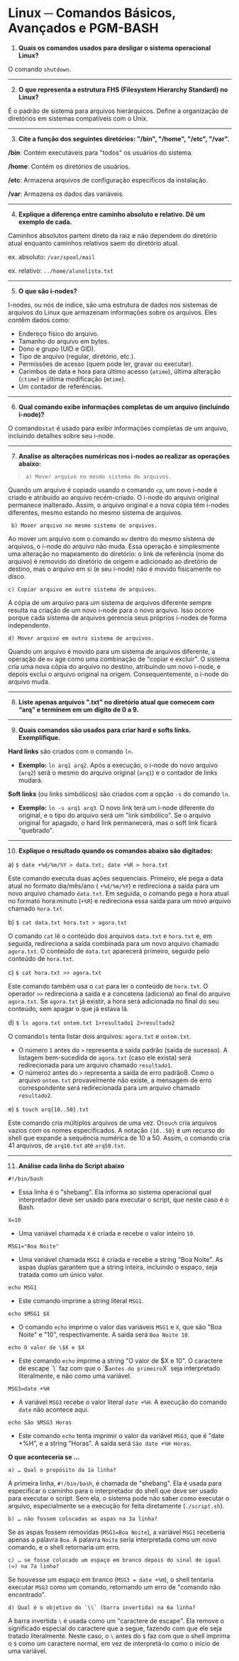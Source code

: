 # Linux ─ Comandos Básicos, Avançados e PGM-BASH

1. **Quais os comandos usados para desligar o sistema operacional Linux?**
   
O comando `shutdown`.

---
2. **O que representa a estrutura FHS (Filesystem Hierarchy Standard) no Linux?**

É o padrão de sistema para arquivos hierárquicos. Define a organização de diretórios em sistemas compatíveis com o Unix.

---
3. **Cite a função dos seguintes diretórios: "/bin", "/home", "/etc", "/var".**

**/bin**: Contém executáveis para "todos" os usuários do sistema.

**/home**: Contém os diretórios de usuários.

**/etc**: Armazena arquivos de configuração específicos da instalação.

**/var**: Armazena os dados das variáveis.

---
4. **Explique a diferença entre caminho absoluto e relativo. Dê um exemplo de cada.**

Caminhos absolutos partem direto da raiz e não dependem do diretório atual enquanto caminhos relativos saem do diretório atual.

ex. absoluto: `/var/spool/mail`

ex. relativo: `../home/alunolista.txt`

---
5. **O que são i-nodes?**

I-nodes, ou nós de índice, são uma estrutura de dados nos sistemas de arquivos do Linux que armazenam informações sobre os arquivos. Eles contêm dados como:

- Endereço físico do arquivo.
- Tamanho do arquivo em bytes.
- Dono e grupo (UID e GID).
- Tipo de arquivo (regular, diretório, etc.).
- Permissões de acesso (quem pode ler, gravar ou executar).
- Carimbos de data e hora para último acesso (`atime`), última alteração (`ctime`) e última modificação (`mtime`).
- Um contador de referências.

---
6. **Qual comando exibe informações completas de um arquivo (incluindo i-node)?**

O comando`stat` é usado para exibir informações completas de um arquivo, incluindo detalhes sobre seu i-node.

---
7. **Analise as alterações numéricas nos i-nodes ao realizar as operações abaixo:**

>     a) Mover arquivo no mesmo sistema de arquivos.
Quando um arquivo é copiado usando o comando `cp`, um novo i-node é criado e atribuído ao arquivo recém-criado. O i-node do arquivo original permanece inalterado. Assim, o arquivo original e a nova cópia têm i-nodes diferentes, mesmo estando no mesmo sistema de arquivos.

     b) Mover arquivo no mesmo sistema de arquivos.
Ao mover um arquivo com o comando `mv` dentro do mesmo sistema de arquivos, o i-node do arquivo não muda. Essa operação é simplesmente uma alteração no mapeamento do diretório: o link de referência (nome do arquivo) é removido do diretório de origem e adicionado ao diretório de destino, mas o arquivo em si (e seu i-node) não é movido fisicamente no disco.

    c) Copiar arquivo em outro sistema de arquivos.
A cópia de um arquivo para um sistema de arquivos diferente sempre resulta na criação de um novo i-node para o novo arquivo. Isso ocorre porque cada sistema de arquivos gerencia seus próprios i-nodes de forma independente.

    d) Mover arquivo em outro sistema de arquivos.
Quando um arquivo é movido para um sistema de arquivos diferente, a operação de `mv` age como uma combinação de "copiar e excluir". O sistema cria uma nova cópia do arquivo no destino, atribuindo um novo i-node, e depois exclui o arquivo original na origem. Consequentemente, o i-node do arquivo muda.

---
8. **Liste apenas arquivos ".txt" no diretório atual que comecem com “arq” e terminem em um dígito de 0 a 9.**

---
9. **Quais comandos são usados para criar hard e softs links. Exemplifique.**  

**Hard links** são criados com o comando `ln`.

- **Exemplo:** `ln arq1 arq2`. Após a execução, o i-node do novo arquivo (`arq2`) será o mesmo do arquivo original (`arq1`) e o contador de links mudará. 

**Soft links** (ou links simbólicos) são criados com a opção `-s` do comando `ln`.

- **Exemplo:** `ln -s arq1 arq3`. O novo link terá um i-node diferente do original, e o tipo do arquivo será um "link simbólico". Se o arquivo original for apagado, o hard link permanecerá, mas o soft link ficará "quebrado".

---
10. **Explique o resultado quando os comandos abaixo são digitados:**

a) `$ date +%d/%m/%Y > data.txt; date +%R > hora.txt`

Este comando executa duas ações sequenciais. Primeiro, ele pega a data atual no formato dia/mês/ano ( `+%d/%m/%Y`) e redireciona a saída para um novo arquivo chamado `data.txt`. Em seguida, o comando pega a hora atual no formato hora:minuto (`+%R`) e redireciona essa saída para um novo arquivo chamado `hora.txt`.

b) `$ cat data.txt hora.txt > agora.txt`

O comando `cat` lê o conteúdo dos arquivos `data.txt` e `hora.txt` e, em seguida, redireciona a saída combinada para um novo arquivo chamado `agora.txt`. O conteúdo de `data.txt` aparecerá primeiro, seguido pelo conteúdo de `hora.txt`.

c) `$ cat hora.txt >> agora.txt`

Este comando também usa o `cat` para ler o conteúdo de `hora.txt`. O operador `>>` redireciona a saída e a concatena (adiciona) ao final do arquivo `agora.txt`. Se `agora.txt` já existir, a hora será adicionada no final do seu conteúdo, sem apagar o que já estava lá.

d) `$ ls agora.txt ontem.txt 1>resultado1 2>resultado2`

O comando`ls` tenta listar dois arquivos: `agora.txt` e `ontem.txt`.

- O número `1` antes do `>` representa a saída padrão (saída de sucesso). A listagem bem-sucedida de `agora.txt` (caso ele exista) será redirecionada para um arquivo chamado `resultado1`.
- O número`2` antes do `>` representa a saída de erro padrão8. Como o arquivo `ontem.txt` provavelmente não existe, a mensagem de erro correspondente será redirecionada para um arquivo chamado `resultado2`.

e) `$ touch arq{10..50}.txt`

Este comando cria múltiplos arquivos de uma vez. O`touch` cria arquivos vazios com os nomes especificados. A notação `{10..50}` é um recurso do shell que expande a sequência numérica de 10 a 50. Assim, o comando cria 41 arquivos, de `arq10.txt` até `arq50.txt`.

---
11. **Análise cada linha do Script abaixo**

`#!/bin/bash`

- Essa linha é o "shebang". Ela informa ao sistema operacional qual interpretador deve ser usado para executar o script, que neste caso é o Bash.

`X=10`

- Uma variável chamada `X` é criada e recebe o valor inteiro `10`.

`MSG1="Boa Noite"`

- Uma variável chamada `MSG1` é criada e recebe a string "Boa Noite". As aspas duplas garantem que a string inteira, incluindo o espaço, seja tratada como um único valor.

`echo MSG1`

- Este comando imprime a string literal `MSG1`.

`echo $MSG1 $X`

- O comando `echo` imprime o valor das variáveis `MSG1` e `X`, que são "Boa Noite" e "10", respectivamente. A saída será `Boa Noite 10`.

`echo O valor de \$X e $X`

- Este comando `echo` imprime a string "O valor de $X e 10". O caractere de escape `\` faz com que o `$` antes do primeiro `X` seja interpretado literalmente, e não como uma variável.

`MSG3=date +%H`

- A variável `MSG3` recebe o valor literal `date +%H`. A execução do comando `date` não acontece aqui.

`echo São $MSG3 Horas`

- Este comando `echo` tenta imprimir o valor da variável `MSG3`, que é "date +%H", e a string "Horas". A saída será `São date +%H Horas`.


**O que aconteceria se …**   

    a) … Qual o propósito da 1a linha?
A primeira linha, `#!/bin/bash`, é chamada de "shebang". Ela é usada para especificar o caminho para o interpretador do shell que deve ser usado para executar o script. Sem ela, o sistema pode não saber como executar o arquivo, especialmente se a execução for feita diretamente (`./script.sh`).  

    b) … não fossem colocadas as aspas na 3a linha?
Se as aspas fossem removidas (`MSG1=Boa Noite`), a variável `MSG1` receberia apenas a palavra `Boa`. A palavra `Noite` seria interpretada como um novo comando, e o shell retornaria um erro.   

    c) … se fosse colocado um espaço em branco depois do sinal de igual (=) na 7a linha?
    
Se houvesse um espaço em branco (`MSG3 = date +%H`), o shell tentaria executar `MSG3` como um comando, retornando um erro de "comando não encontrado".  

    d) Qual é o objetivo do `\\` (barra invertida) na 6a linha?
A barra invertida `\` é usada como um "caractere de escape". Ela remove o significado especial do caractere que a segue, fazendo com que ele seja tratado literalmente. Neste caso, o `\` antes do `$` faz com que o shell imprima o `$` como um caractere normal, em vez de interpretá-lo como o início de uma variável.
